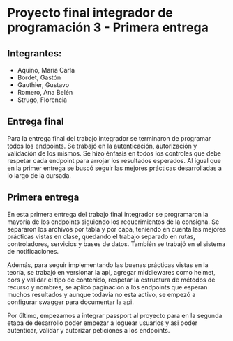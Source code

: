 # Proyecto final integrador de programación 3 - Primera entrega

## Integrantes:
- Aquino, María Carla
- Bordet, Gastón
- Gauthier, Gustavo
- Romero, Ana Belén
- Strugo, Florencia

## Entrega final
Para la entrega final del trabajo integrador se terminaron de programar todos los endpoints. Se trabajó en la autenticación, autorización y validación de los mismos. Se hizo énfasis en todos los controles que debe respetar cada endpoint para arrojar los resultados esperados. Al igual que en la primer entrega se buscó seguir las mejores prácticas desarrolladas a lo largo de la cursada.

## Primera entrega
En esta primera entrega del trabajo final integrador se programaron la mayoría de los endpoints siguiendo los requerimientos de la consigna. Se separaron los archivos por tabla y por capa, teniendo en cuenta las mejores prácticas vistas en clase, quedando el trabajo separado en rutas, controladores, servicios y bases de datos. También se trabajó en el sistema de notificaciones.

Además, para seguir implementando las buenas prácticas vistas en la teoría, se trabajó en versionar la api, agregar middlewares como helmet, cors y validar el tipo de contenido, respetar la estructura de métodos de recurso y nombres, se aplicó paginación a los endpoints que esperan muchos resultados y aunque todavia no esta activo, se empezó a configurar swagger para documentar la api.

Por último, empezamos a integrar passport al proyecto para en la segunda etapa de desarrollo poder empezar a loguear usuarios y asi poder autenticar, validar y autorizar peticiones a los endpoints. 
